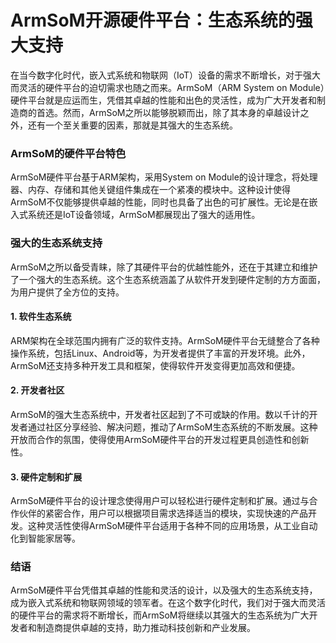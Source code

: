 # ArmSoM开源硬件平台：生态系统的强大支持

在当今数字化时代，嵌入式系统和物联网（IoT）设备的需求不断增长，对于强大而灵活的硬件平台的迫切需求也随之而来。ArmSoM（ARM System on Module）硬件平台就是应运而生，凭借其卓越的性能和出色的灵活性，成为广大开发者和制造商的首选。然而，ArmSoM之所以能够脱颖而出，除了其本身的卓越设计之外，还有一个至关重要的因素，那就是其强大的生态系统。

### ArmSoM的硬件平台特色

ArmSoM硬件平台基于ARM架构，采用System on Module的设计理念，将处理器、内存、存储和其他关键组件集成在一个紧凑的模块中。这种设计使得ArmSoM不仅能够提供卓越的性能，同时也具备了出色的可扩展性。无论是在嵌入式系统还是IoT设备领域，ArmSoM都展现出了强大的适用性。

### 强大的生态系统支持

ArmSoM之所以备受青睐，除了其硬件平台的优越性能外，还在于其建立和维护了一个强大的生态系统。这个生态系统涵盖了从软件开发到硬件定制的方方面面，为用户提供了全方位的支持。

#### 1. 软件生态系统

ARM架构在全球范围内拥有广泛的软件支持。ArmSoM硬件平台无缝整合了各种操作系统，包括Linux、Android等，为开发者提供了丰富的开发环境。此外，ArmSoM还支持多种开发工具和框架，使得软件开发变得更加高效和便捷。

#### 2. 开发者社区

ArmSoM的强大生态系统中，开发者社区起到了不可或缺的作用。数以千计的开发者通过社区分享经验、解决问题，推动了ArmSoM生态系统的不断发展。这种开放而合作的氛围，使得使用ArmSoM硬件平台的开发过程更具创造性和创新性。

#### 3. 硬件定制和扩展

ArmSoM硬件平台的设计理念使得用户可以轻松进行硬件定制和扩展。通过与合作伙伴的紧密合作，用户可以根据项目需求选择适当的模块，实现快速的产品开发。这种灵活性使得ArmSoM硬件平台适用于各种不同的应用场景，从工业自动化到智能家居等。

### 结语

ArmSoM硬件平台凭借其卓越的性能和灵活的设计，以及强大的生态系统支持，成为嵌入式系统和物联网领域的领军者。在这个数字化时代，我们对于强大而灵活的硬件平台的需求将不断增长，而ArmSoM将继续以其强大的生态系统为广大开发者和制造商提供卓越的支持，助力推动科技创新和产业发展。